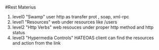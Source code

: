 

#Rest Materius
1. level0  "Swamp" user http as transfer prot , soap, xml-rpc
2. level1  "Resources" web under resources like   /users 
3. level2  "Http Verbs" web resouces under proper http method and http status 
4. level3  "Hypermedia Controls" HATEOAS client can find the resources and action from the link 
